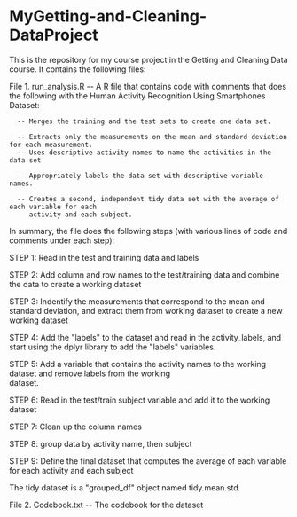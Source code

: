 # MyGetting-and-Cleaning-DataProject

This is the repository for my course project in the Getting and Cleaning Data course.  It contains the following files:
  
File 1. run_analysis.R  -- A R file that contains code with comments that does the following with the 
   Human Activity Recognition Using Smartphones Dataset:

      -- Merges the training and the test sets to create one data set.
      
      -- Extracts only the measurements on the mean and standard deviation for each measurement. 
      -- Uses descriptive activity names to name the activities in the data set
      
      -- Appropriately labels the data set with descriptive variable names. 
      
      -- Creates a second, independent tidy data set with the average of each variable for each
         activity and each subject.
         
In summary, the file does the following steps (with various lines of code and comments under each step):

STEP 1: Read in the test and training data and labels

STEP 2: Add column and row names to the test/training data and combine the data
        to create a working dataset

STEP 3: Indentify the measurements that correspond to the mean and standard deviation, 
		    and extract them from working dataset to create a new working dataset

STEP 4: Add the "labels" to the dataset and read in the activity_labels, and start using the dplyr library to add the
        "labels" variables.

STEP 5: Add a variable that contains the activity names to the working dataset and remove labels from the working     
        dataset.

STEP 6: Read in the test/train subject variable and add it to the working dataset 

STEP 7: Clean up the column names

STEP 8: group data by activity name, then subject

STEP 9: Define the final dataset that computes the average of each variable for each activity and each subject

The tidy dataset is a "grouped_df" object named tidy.mean.std.


File 2.  Codebook.txt       -- The codebook for the dataset




